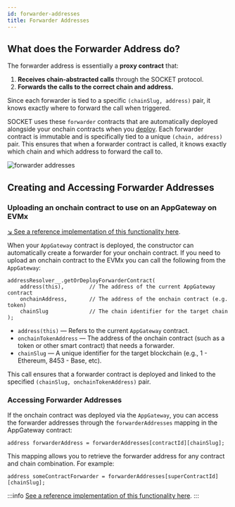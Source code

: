 ```yaml
---
id: forwarder-addresses
title: Forwarder Addresses
---
```


## What does the Forwarder Address do?

The forwarder address is essentially a **proxy contract** that:
1. **Receives chain-abstracted calls** through the SOCKET protocol.
2. **Forwards the calls to the correct chain and address.**

Since each forwarder is tied to a specific `(chainSlug, address)` pair, it knows exactly where to forward the call when triggered.

SOCKET uses these `forwarder` contracts that are automatically deployed alongside your onchain contracts when you [deploy](/deploy). Each forwarder contract is immutable and is specifically tied to a unique `(chain, address)` pair. This ensures that when a forwarder contract is called, it knows exactly which chain and which address to forward the call to.

<div style={{ display: 'flex', justifyContent: 'center' }}>
    <img src="/img/forwarder-addresses.svg" alt="forwarder addresses" style={{ width: '100%' }} />
</div>

## Creating and Accessing Forwarder Addresses

### Uploading an onchain contract to use on an AppGateway on EVMx

[↘ See a reference implementation of this functionality here](https://github.com/SocketDotTech/socket-test-app/blob/master/src/forwarder-on-evmx/UploadAppGateway.sol).

When your `AppGateway` contract is deployed, the constructor can automatically create a forwarder for your onchain contract. If you need to upload an onchain contract to the EVMx you can call the following from the `AppGateway`:

```solidity
addressResolver__.getOrDeployForwarderContract(
    address(this),        // The address of the current AppGateway contract
    onchainAddress,       // The address of the onchain contract (e.g. token)
    chainSlug             // The chain identifier for the target chain
);
```

- `address(this)` — Refers to the current `AppGateway` contract.
- `onchainTokenAddress` — The address of the onchain contract (such as a token or other smart contract) that needs a forwarder.
- `chainSlug` — A unique identifier for the target blockchain (e.g., 1 - Ethereum, 8453 - Base, etc).

This call ensures that a forwarder contract is deployed and linked to the specified `(chainSlug, onchainTokenAddress)` pair.

### Accessing Forwarder Addresses

If the onchain contract was deployed via the `AppGateway`, you can access the forwarder addresses through the `forwarderAddresses` mapping in the AppGateway contract:

```solidity
address forwarderAddress = forwarderAddresses[contractId][chainSlug];
```

This mapping allows you to retrieve the forwarder address for any contract and chain combination. For example:

```solidity
address someContractForwarder = forwarderAddresses[superContractId][chainSlug];
```

:::info
[See a reference implementation of this functionality here](https://github.com/SocketDotTech/socket-test-app/blob/master/src/forwarder-on-evmx/UploadAppGateway.sol).
:::

